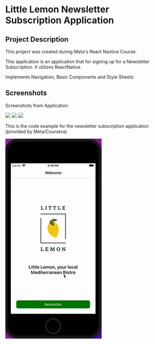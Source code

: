 # Little Lemon Newsletter Subscription Application

## Project Description
This project was created during Meta's React Navtive Course. 

This application is an application that for signing up for a Newsletter Subscription. It utilizes ReactNative.

Implements Navigation, Basic Components and Style Sheets.

## Screenshots
Screenshots from Application

<img src="https://user-images.githubusercontent.com/20054991/226676807-bd4d77ec-c1bd-4069-9a28-01fd1e28d973.png" width="250"> <img src="https://user-images.githubusercontent.com/20054991/226677074-26c68a18-9b37-4773-a268-55e1873ecdde.png" width="250"> <img src="https://user-images.githubusercontent.com/20054991/226677218-39ffb22d-b0e4-40eb-96d8-93a7dff3375d.png" width="250">



This is the code example for the newsletter subscription application (provided by Meta/Coursera).

![](little_lemon.gif)
